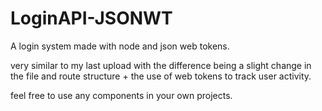 # LoginAPI-JSONWT
A login system made with node and json web tokens.

very similar to my last upload with the difference being a slight change in the file and route structure + the use of web tokens to track user activity.

feel free to use any components in your own projects.
